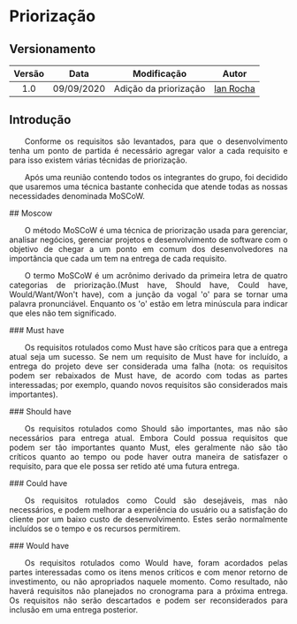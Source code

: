 # Priorização
## Versionamento
| Versão | Data | Modificação | Autor |
| :---: | :---: | :---: | :---: |
| 1.0 | 09/09/2020 | Adição da priorização | [Ian Rocha](https://github.com/IanPSRocha) |

## Introdução
<p align="justify">&emsp;&emsp;Conforme os requisitos são levantados, para que o desenvolvimento tenha um ponto de partida é necessário agregar valor a cada requisito e para isso existem várias técnidas de priorização.</p><p align="justify">&emsp;&emsp;Após uma reunião contendo todos os integrantes do grupo, foi decidido que usaremos uma técnica bastante conhecida que atende todas as nossas necessidades denominada MoSCoW.</p>
## Moscow
<p align="justify">&emsp;&emsp;O método MoSCoW é uma técnica de priorização usada para gerenciar, analisar negócios, gerenciar projetos e desenvolvimento de software com o objetivo de chegar a um ponto em comum dos desenvolvedores na importância que cada um tem na entrega de cada requisito.</p><p align="justify">&emsp;&emsp;O termo MoSCoW é um acrônimo derivado da primeira letra de quatro categorias de priorização.(Must have, Should have, Could have, Would/Want/Won't have), com a junção da vogal 'o' para se tornar uma palavra pronunciável. Enquanto os 'o' estão em letra minúscula para indicar que eles não tem significado.</p>
### Must have               
<p align="justify">&emsp;&emsp;Os requisitos rotulados como Must have são críticos para que a entrega atual seja um sucesso. Se nem um requisito de Must have for incluído, a entrega do projeto deve ser considerada uma falha (nota: os requisitos podem ser rebaixados de Must have, de acordo com todas as partes interessadas; por exemplo, quando novos requisitos são considerados mais importantes).</p>
### Should have               
<p align="justify">&emsp;&emsp;Os requisitos rotulados como Should são importantes, mas não são necessários para entrega atual. Embora Could possua requisitos que podem ser tão importantes quanto Must, eles geralmente não são tão críticos quanto ao tempo ou pode haver outra maneira de satisfazer o requisito, para que ele possa ser retido até uma futura entrega.</p>
### Could have              
<p align="justify">&emsp;&emsp;Os requisitos rotulados como Could são desejáveis, mas não necessários, e podem melhorar a experiência do usuário ou a satisfação do cliente por um baixo custo de desenvolvimento. Estes serão normalmente incluídos se o tempo e os recursos permitirem.</p>
### Would have               
<p align="justify">&emsp;&emsp;Os requisitos rotulados como Would have, foram acordados pelas partes interessadas como os itens menos críticos e com menor retorno de investimento, ou não apropriados naquele momento. Como resultado, não haverá requisitos não planejados no cronograma para a próxima entrega. Os requisitos não serão descartados e podem ser reconsiderados para inclusão em uma entrega posterior.</p>          
